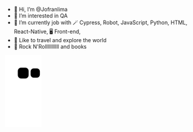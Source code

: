 - 👋 Hi, I’m @Jofranlima
- 👀 I’m interested in QA
- 🌱 I’m currently job with 🪄 Cypress, Robot, JavaScript, Python, HTML, React-Native, 🖥️ Front-end, 
- 🌅 Like to travel and explore the world
- 🎸 Rock N'Rolllllllllll and books



![Snake animation](https://github.com/Jofranlima/Jofranlima/blob/output/github-contribution-grid-snake.svg)
